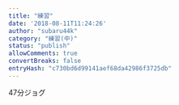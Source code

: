 ```yaml
---
title: "練習"
date: '2018-08-11T11:24:26'
author: "subaru44k"
category: "練習(中)"
status: "publish"
allowComments: true
convertBreaks: false
entryHash: "c730bd6d99141aef68da42986f3725db"
---
```

47分ジョグ
